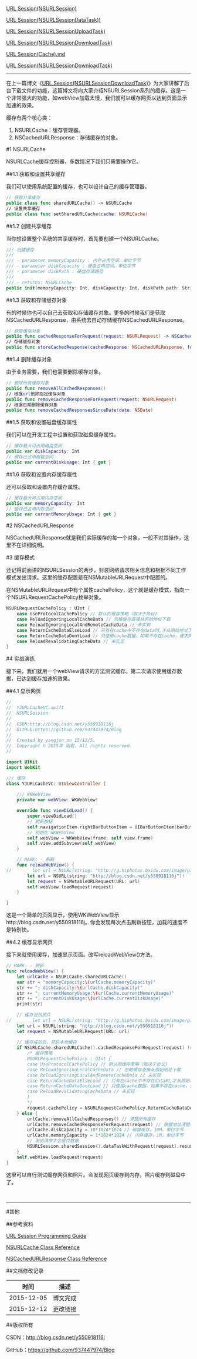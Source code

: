 [URL Session(NSURLSession)](https://github.com/937447974/Blog/blob/master/IOS/Core%20Services%20Layer/Foundation/URL%20Session(NSURLSession).md)

[URL Session(NSURLSessionDataTask))](https://github.com/937447974/Blog/blob/master/IOS/Core%20Services%20Layer/Foundation/URL%20Session(NSURLSessionDataTask).md)

[URL Session(NSURLSessionUploadTask)](https://github.com/937447974/Blog/blob/master/IOS/Core%20Services%20Layer/Foundation/URL%20Session(NSURLSessionUploadTask).md)

[URL Session(NSURLSessionDownloadTask)](https://github.com/937447974/Blog/blob/master/IOS/Core%20Services%20Layer/Foundation/URL%20Session(NSURLSessionDownloadTask).md)

[URL Session(Cache).md](https://github.com/937447974/Blog/blob/master/IOS/Core%20Services%20Layer/Foundation/URL%20Session(Cache).md)

[URL Session(NSURLSessionDownloadTask)](https://github.com/937447974/Blog/blob/master/IOS/Core%20Services%20Layer/Foundation/URL%20Session(Cookie).md)

----

在上一篇博文《[URL Session(NSURLSessionDownloadTask)](https://github.com/937447974/Blog/blob/master/IOS/Core%20Services%20Layer/Foundation/URL%20Session(NSURLSessionDownloadTask).md)》为大家讲解了后台下载文件的功能，这篇博文将向大家介绍NSURLSession系列的缓存。这是一个非常强大的功能，如webView加载太慢，我们就可以缓存网页以达到页面显示加速的效果。

缓存有两个核心类：

1. NSURLCache：缓存管理器。
2. NSCachedURLResponse：存储缓存的对象。

#1 NSURLCache

NSURLCache缓存控制器，多数情况下我们只需要操作它。

##1.1 获取和设置共享缓存

我们可以使用系统配置的缓存，也可以设计自己的缓存管理器。

```swift
// 获取共享缓存
public class func sharedURLCache() -> NSURLCache
// 设置共享缓存
public class func setSharedURLCache(cache: NSURLCache)
```

##1.2 创建共享缓存

当你想设置整个系统的共享缓存时，首先要创建一个NSURLCache。

```swift
/// 创建缓存
///
/// - parameter memoryCapacity : 内存占用空间，单位字节
/// - parameter diskCapacity : 硬盘占用空间，单位字节
/// - parameter diskPath : 硬盘存储路径
///
/// - returns: NSURLCache
public init(memoryCapacity: Int, diskCapacity: Int, diskPath path: String?)
```

##1.3 获取和存储缓存对象

有的时候你也可以自己去获取和存储缓存对象。更多的时候我们是获取NSCachedURLResponse，由系统去自动存储缓存NSCachedURLResponse。

```swift
// 获取缓存对象
public func cachedResponseForRequest(request: NSURLRequest) -> NSCachedURLResponse?
// 存储缓存对象
public func storeCachedResponse(cachedResponse: NSCachedURLResponse, forRequest request: NSURLRequest)
```

##1.4 删除缓存对象

由于业务需要，我们也需要删除缓存对象。

```swift
// 删除所有缓存对象
public func removeAllCachedResponses()
// 根据url删除指定缓存对象
public func removeCachedResponseForRequest(request: NSURLRequest)
// 根据日期删除缓存对象
public func removeCachedResponsesSinceDate(date: NSDate)
```

##1.5 获取和设置磁盘缓存属性

我们可以在开发工程中设置和获取磁盘缓存属性。

```swift
// 缓存最大可占用磁盘空间
public var diskCapacity: Int
// 缓存已占用磁盘空间
public var currentDiskUsage: Int { get }
```

##1.6 获取和设置内存缓存属性

还可以获取和设置内存缓存属性。

```swift
// 缓存最大可占用内存空间
public var memoryCapacity: Int
// 缓存已占用内存空间
public var currentMemoryUsage: Int { get }
```

#2 NSCachedURLResponse

NSCachedURLResponse就是我们实际缓存的每一个对象，一般不对其操作，这里不在详细说明。

#3 缓存模式

还记得前面讲的NSURLSession的两步，封装网络请求相关信息和根据不同工作模式发出请求。这里的缓存配置是在NSMutableURLRequest中配置的。

在NSMutableURLRequest中有个属性cachePolicy，这个就是缓存模式，指向一个NSURLRequestCachePolicy枚举对象。

```swift
NSURLRequestCachePolicy : UInt {
    case UseProtocolCachePolicy // 默认的缓存策略（取决于协议)
    case ReloadIgnoringLocalCacheData // 忽略缓存直接从原始地址下载
    case ReloadIgnoringLocalAndRemoteCacheData // 未实现
    case ReturnCacheDataElseLoad // 只有在cache中不存在data时,才从原始地址下载
    case ReturnCacheDataDontLoad // 只使用cache数据，如果不存在cache，请求失败;用于没有建立网络连接离线模式;
    case ReloadRevalidatingCacheData // 未实现
}
```

#4 实战演练

接下来，我们就用一个webView请求的方法测试缓存。第二次请求使用缓存数据，已达到缓存加速的效果。

##4.1 显示网页

```swift
//
//  YJURLCacheVC.swift
//  NSURLSession
//
//  CSDN:http://blog.csdn.net/y550918116j
//  GitHub:https://github.com/937447974/Blog
//
//  Created by yangjun on 15/12/5.
//  Copyright © 2015年 阳君. All rights reserved.
//

import UIKit
import WebKit

/// 缓存
class YJURLCacheVC: UIViewController {
    
    /// WKWebView
    private var webView: WKWebView!

    override func viewDidLoad() {
        super.viewDidLoad()
        // 刷新按钮
        self.navigationItem.rightBarButtonItem = UIBarButtonItem(barButtonSystemItem: UIBarButtonSystemItem.Refresh, target: self, action: "reloadWebView")
        // 初始化 WKWebView
        self.webView = WKWebView(frame: self.view.frame)
        self.view.addSubview(self.webView)
    }

    // MARK: - 刷新
    func reloadWebView() {
//        let url = NSURL(string: "http://g.hiphotos.baidu.com/image/pic/item/472309f790529822c4ac8ad0d5ca7bcb0a46d402.jpg")!
        let url = NSURL(string: "http://blog.csdn.net/y550918116j")!
        let request = NSMutableURLRequest(URL: url)
        self.webView.loadRequest(request)
    }

}
```

这是一个简单的页面显示，使用WKWebView显示http://blog.csdn.net/y550918116j。你会发现每次点击刷新按钮，加载的速度不是特别快。

##4.2 缓存显示网页

接下来就使用缓存，加速显示页面。改写reloadWebView()方法。

```swift
// MARK: - 刷新
func reloadWebView() {
    let urlCache = NSURLCache.sharedURLCache()
    var str = "memoryCapacity:\(urlCache.memoryCapacity)"
    str += "; diskCapacity:\(urlCache.diskCapacity)"
    str += "; currentMemoryUsage:\(urlCache.currentMemoryUsage)"
    str += "; currentDiskUsage:\(urlCache.currentDiskUsage)"
    print(str)
    
    // 缓存显示照片
//        let url = NSURL(string: "http://g.hiphotos.baidu.com/image/pic/item/472309f790529822c4ac8ad0d5ca7bcb0a46d402.jpg")!
    let url = NSURL(string: "http://blog.csdn.net/y550918116j")!
    let request = NSMutableURLRequest(URL: url)
    
    // 缓存成功后，开启本地缓存
    if NSURLCache.sharedURLCache().cachedResponseForRequest(request) != nil {
        /* 缓存策略
        NSURLRequestCachePolicy : UInt {
        case UseProtocolCachePolicy // 默认的缓存策略（取决于协议)
        case ReloadIgnoringLocalCacheData // 忽略缓存直接从原始地址下载
        case ReloadIgnoringLocalAndRemoteCacheData // 未实现
        case ReturnCacheDataElseLoad // 只有在cache中不存在data时,才从原始地址下载
        case ReturnCacheDataDontLoad // 只使用cache数据，如果不存在cache，请求失败;用于没有建立网络连接离线模式;
        case ReloadRevalidatingCacheData // 未实现
        }
        */
        request.cachePolicy = NSURLRequestCachePolicy.ReturnCacheDataDontLoad // 提取缓存数据
    } else {
        urlCache.removeAllCachedResponses() // 清楚所有缓存
        urlCache.removeCachedResponseForRequest(request) // 根据地址清楚缓存
        urlCache.diskCapacity = 10*1024*1024 // 磁盘缓存，10M，单位字节
        urlCache.memoryCapacity = 1*1024*1024 // 内存缓存，1M，单位字节
        // 发出请求才会缓存数据
        NSURLSession.sharedSession().dataTaskWithRequest(request).resume()
    }
    self.webView.loadRequest(request)
}
```

这里可以自行测试缓存网页和照片。会发现网页缓存到内存，照片缓存到磁盘中了。


&#160;

----------

#其他

##参考资料

[URL Session Programming Guide](https://developer.apple.com/library/ios/documentation/Cocoa/Conceptual/URLLoadingSystem/URLLoadingSystem.html)

[NSURLCache Class Reference](https://developer.apple.com/library/ios/documentation/Cocoa/Reference/Foundation/Classes/NSURLCache_Class/index.html)

[NSCachedURLResponse Class Reference](https://developer.apple.com/library/ios/documentation/Cocoa/Reference/Foundation/Classes/NSCachedURLResponse_Class/index.html)

##文档修改记录

| 时间 | 描述 |
| ---- | ---- |
| 2015-12-05 | 博文完成 |
| 2015-12-12 | 更改链接 |

##版权所有

CSDN：http://blog.csdn.net/y550918116j

GitHub：https://github.com/937447974/Blog
